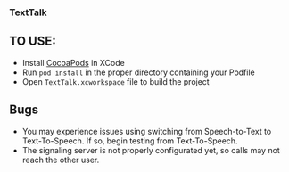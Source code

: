 ### TextTalk

## TO USE:

- Install [CocoaPods](https://cocoapods.org/) in XCode
- Run `pod install` in the proper directory containing your Podfile
- Open `TextTalk.xcworkspace` file to build the project


## Bugs
- You may experience issues using switching from Speech-to-Text to Text-To-Speech. If so, begin testing from Text-To-Speech.
- The signaling server is not properly configurated yet, so calls may not reach the other user. 
